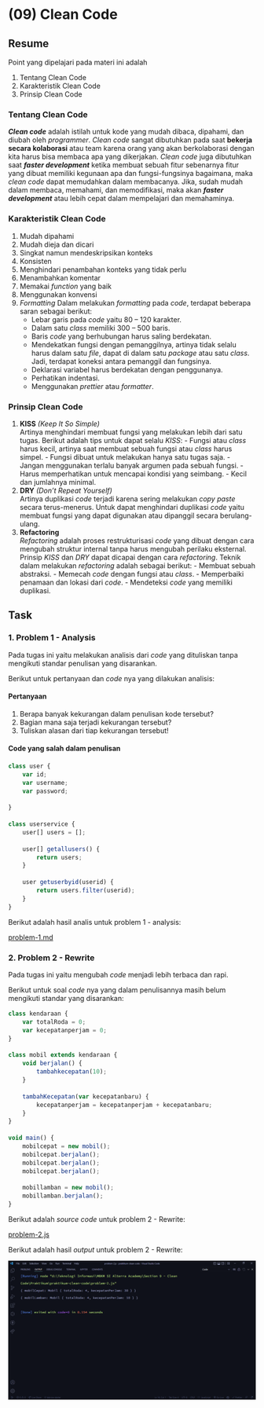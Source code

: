 # (09) Clean Code

## Resume

Point yang dipelajari pada materi ini adalah

1. Tentang Clean Code
2. Karakteristik Clean Code
3. Prinsip Clean Code

### Tentang Clean Code

_**Clean code**_ adalah istilah untuk kode yang mudah dibaca, dipahami, dan diubah oleh _programmer_. _Clean code_ sangat dibutuhkan pada saat **bekerja secara kolaborasi** atau team karena orang yang akan berkolaborasi dengan kita harus bisa membaca apa yang dikerjakan. _Clean code_ juga dibutuhkan saat _**faster development**_ ketika membuat sebuah fitur sebenarnya fitur yang dibuat memiliki kegunaan apa dan fungsi-fungsinya bagaimana, maka _clean code_ dapat memudahkan dalam membacanya. Jika, sudah mudah dalam membaca, memahami, dan memodifikasi, maka akan _**faster development**_ atau lebih cepat dalam mempelajari dan memahaminya.

### Karakteristik Clean Code

1. Mudah dipahami
2. Mudah dieja dan dicari
3. Singkat namun mendeskripsikan konteks
4. Konsisten
5. Menghindari penambahan konteks yang tidak perlu
6. Menambahkan komentar
7. Memakai _function_ yang baik
8. Menggunakan konvensi
9. _Formatting_
   Dalam melakukan _formatting_ pada _code_, terdapat beberapa saran sebagai berikut:
   - Lebar garis pada _code_ yaitu 80 – 120 karakter.
   - Dalam satu _class_ memiliki 300 – 500 baris.
   - Baris _code_ yang berhubungan harus saling berdekatan.
   - Mendekatkan fungsi dengan pemanggilnya, artinya tidak selalu harus dalam satu _file_, dapat di dalam satu _package_ atau satu _class_. Jadi, terdapat koneksi antara pemanggil dan fungsinya.
   - Deklarasi variabel harus berdekatan dengan penggunanya.
   - Perhatikan indentasi.
   - Menggunakan _prettier_ atau _formatter_.

### Prinsip Clean Code

1. **KISS** _(Keep It So Simple)_\
   Artinya menghindari membuat fungsi yang melakukan lebih dari satu tugas. Berikut adalah tips untuk dapat selalu _KISS_: - Fungsi atau _class_ harus kecil, artinya saat membuat sebuah fungsi atau _class_ harus simpel. - Fungsi dibuat untuk melakukan hanya satu tugas saja. - Jangan menggunakan terlalu banyak argumen pada sebuah fungsi. - Harus memperhatikan untuk mencapai kondisi yang seimbang. - Kecil dan jumlahnya minimal.
2. **DRY** _(Don’t Repeat Yourself)_\
   Artinya duplikasi _code_ terjadi karena sering melakukan _copy paste_ secara terus-menerus. Untuk dapat menghindari duplikasi _code_ yaitu membuat fungsi yang dapat digunakan atau dipanggil secara berulang-ulang.
3. **Refactoring**\
   _Refactoring_ adalah proses restrukturisasi _code_ yang dibuat dengan cara mengubah struktur internal tanpa harus mengubah perilaku eksternal. Prinsip _KISS_ dan _DRY_ dapat dicapai dengan cara _refactoring_. Teknik dalam melakukan _refactoring_ adalah sebagai berikut: - Membuat sebuah abstraksi. - Memecah _code_ dengan fungsi atau _class_. - Memperbaiki penamaan dan lokasi dari _code_. - Mendeteksi _code_ yang memiliki duplikasi.

## Task

### 1. Problem 1 - Analysis

Pada tugas ini yaitu melakukan analisis dari _code_ yang dituliskan tanpa mengikuti standar penulisan yang disarankan.

Berikut untuk pertanyaan dan _code_ nya yang dilakukan analisis:

#### Pertanyaan

1. Berapa banyak kekurangan dalam penulisan kode tersebut?
2. Bagian mana saja terjadi kekurangan tersebut?
3. Tuliskan alasan dari tiap kekurangan tersebut!

#### Code yang salah dalam penulisan

```js
class user {
	var id;
	var username;
	var password;

}

class userservice {
	user[] users = [];

	user[] getallusers() {
	    return users;
	}

	user getuserbyid(userid) {
	    return users.filter(userid);
	}
}
```

Berikut adalah hasil analis untuk problem 1 - analysis:

[problem-1.md](./praktikum/problem-1.md)

### 2. Problem 2 - Rewrite

Pada tugas ini yaitu mengubah _code_ menjadi lebih terbaca dan rapi.

Berikut untuk soal _code_ nya yang dalam penulisannya masih belum mengikuti standar yang disarankan:

```js
class kendaraan {
	var totalRoda = 0;
	var kecepatanperjam = 0;
}

class mobil extends kendaraan {
	void berjalan() {
		tambahkecepatan(10);
	}

	tambahKecepatan(var kecepatanbaru) {
		kecepatanperjam = kecepatanperjam + kecepatanbaru;
	}
}

void main() {
    mobilcepat = new mobil();
    mobilcepat.berjalan();
    mobilcepat.berjalan();
    mobilcepat.berjalan();

    mobillamban = new mobil();
    mobillamban.berjalan();
}
```

Berikut adalah _source code_ untuk problem 2 - Rewrite:

[problem-2.js](./praktikum/problem-2.js)

Berikut adalah hasil _output_ untuk problem 2 - Rewrite:

![problem-2](./screenshots/problem-2.png)
